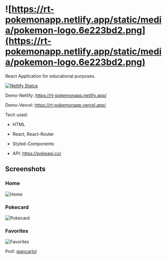 
# ![https://rt-pokemonapp.netlify.app/static/media/pokemon-logo.6e223bd2.png](https://rt-pokemonapp.netlify.app/static/media/pokemon-logo.6e223bd2.png)

React Application for educational purposes.

[![Netlify Status](https://api.netlify.com/api/v1/badges/1d455deb-4369-4142-bebc-f66e9c857338/deploy-status)](https://app.netlify.com/sites/rt-pokemonapp/deploys)

Demo-Netlify: <https://rt-pokemonapp.netlify.app/>

Demo-Vercel: <https://rt-pokemonapp.vercel.app/>

Tech used:

* HTML
* React, React-Router
* Styled-Components

* API: <https://pokeapi.co/>

## Screenshots

### Home

![Home](https://i.imgur.com/bq47dOa.png)

### Pokecard

![Pokecard](https://i.imgur.com/Ju7lHkY.png)

### Favorites

![Favorites](https://i.imgur.com/hx9gMhS.png)

Prof: [giancarlol](https://github.com/giancarlol)
